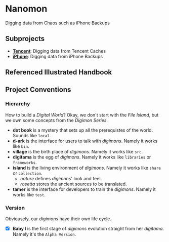 # Nanomon

Digging data from Chaos such as iPhone Backups

## Subprojects
* [**Tencent**](village/tencent): Digging data from Tencent Caches
* [**iPhone**](village/iphone): Digging data from iPhone Backups

## Referenced Illustrated Handbook

## Project Conventions

### Hierarchy

How to build a _Digital World_? Okay, we don't start with the _File
Island_, but we own some concepts from the _Digimon Series_.
* **dot book** is a mystery that sets up all the prerequistes of the
  world. Sounds like `local`.
* **d-ark** is the interface for users to talk with _digimons_. Namely
  it works like `bin`.
* **village** is the birth place of _digimons_. Namely it works like
  `src`.
* **digitama** is the egg of _digimons_. Namely it works like
  `libraries` or `frameworks`.
* **island** is the living environment of _digimons_. Namely it works
  like `share` or `collection`.
  - _nature_ defines _digimons_' look and feel.
  - _rosetta_ stores the ancient sources to be translated.
* **tamer** is the interface for developers to train the _digimons_.
  Namely it works like `test`.

### Version

Obviousely, our _digimons_ have their own life cycle.
* [X] **Baby I** is the first stage of _digimons_ evolution straight
  from her _digitama_. Namely it's the `Alpha Version`.
